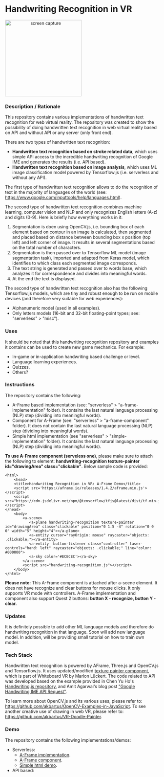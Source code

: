 # Handwriting Recognition in VR
<img src="img/screenshot.gif" title="screen capture" alt="screen capture" width="250" style="text-align: center">

### **Description / Rationale**
This repository contains various implementations of handwritten text recognition for web virtual reality. The repository was created to show the possibility of doing handwritten text recognition in web virtual reality based on API and without API or any server (only front end). 

There are two types of handwritten text recognition:
* <b>Handwritten text recognition based on stroke related data</b>, which uses simple API access to the incredible handwriting recognition of Google IME and generates the results (i.e. API based).
* <b>Handwritten text recognition based on image analysis</b>, which uses ML image classification model powered by Tensorflow.js (i.e. serverless and without any API).

The first type of handwritten text recognition allows to do the recognition of text in the majority of languages of the world (see: https://www.google.com/inputtools/help/languages.html). 
 
The second type of handwritten text recognition combines machine learning, computer vision and NLP and only recognizes English letters (A-z) and digits (0-9). Here is briefly how everything works in it: 
1. Segmentation is doen using OpenCV.js, i.e. bounding box of each element based on contour in an image is calculated, then segmented and placed based on distance between bounding box x position (top left) and left corner of image. It results in several segmentations based on the total number of characters.
2. Segmentation is then passed over to Tensorflow ML model (image segmentation task), imported and adapted from Keras model, which identifies to which class each segmented image corresponds.
3. The text string is generated and passed over to words base, which analyzes it for correspondence and divides into meaningful words.
4. At the end the text is displayed.

The second type of handwritten text recognition also has the following Tensorflow.js models, which are tiny and robust enough to be run on mobile devices (and therefore very suitable for web experiences):
* Alphanumeric model (used in all examples).
* Only letters models (16-bit and 32-bit floating-point types; see: "serverless" > "misc").

### **Uses**
It should be noted that this handwriting recognition repository and examples it contains can be used to create new game mechanics. For example: 
* In-game or in-application handwriting based challenge or level.
* Language learning experiences.
* Quizzes.
* Others?

### **Instructions**
The repository contains the following: 
* A-Frame based implementation (see: "serverless" > "a-frame-implementation" folder). It contains the last natural language processing (NLP) step (dividing into meaningful words).
* Component for A-Frame (see: "serverless" > "a-frame-component" folder). It does not contain the last natural language processing (NLP) step (dividing into meaningful words).
* Simple html implementation (see "serverless" > "simple-implementation" folder). It contains the last natural language processing (NLP) step (dividing into meaningful words).

<b>To use A-Frame component (serveless one)</b>, please make sure to attach the following to <a-plane> element: <b>handwriting-recognition texture-painter id="drawingArea" class="clickable"</b>. Below sample code is provided:
```
<html>
    <head>
    <title>Handwriting Recognition in VR: A-Frame Demo</title>
    <script src='https://aframe.io/releases/1.4.2/aframe.min.js'></script>
    <script src="https://cdn.jsdelivr.net/npm/@tensorflow/tfjs@latest/dist/tf.min.js"></script>
</head>
    <body>
        <a-scene>
           <a-plane handwriting-recognition texture-painter id="drawingArea" class="clickable" position="0 1.5 -4" rotation="0 0 0" width="5" height="4"></a-plane>
           <a-entity cursor="rayOrigin: mouse" raycaster="objects: .clickable;"></a-entity>
           <a-entity  button-listener class="controller" laser-controls="hand: left" raycaster="objects: .clickable;" line="color: #000000"> 
           <a-sky color='#ECECEC'></a-sky>
        </a-scene>
        <script src="handwriting-recognition.js"></script>
    </body>
</html>
```
<b>Please note:</b> This A-Frame component is attached after a-scene element. It does not have recognize and clear buttons for mouse clicks. It only supports VR mode with controllers. A-Frame implementation and component also support Quest 2 buttons: <b>button X - recognize, button Y - clear.</b>



### **Updates**
It is definitely possible to add other ML language models and therefore do handwriting recognition in that language. Soon will add new language model. In addition, will be providing small tutorial on how to train own model.

### **Tech Stack**
Handwritten text recognition is powered by AFrame, Three.js and OpenCV.js and Tensorflow.js. It uses updated/modified <a href="https://github.com/marlon360/whiteboard-vr">texture painter component</a>, which is part of Whiteboard VR by Marlon Lückert. The code related to API was developed based on the example provided in Chen Yu Ho's <a href="https://github.com/ChenYuHo/handwriting.js">Handwriting.js repository</a>, and Amit Agarwal's blog post <a href="https://www.labnol.org/code/19205-google-handwriting-api">"Google Handwriting IME API Request"</a>.  

To learn more about OpenCV.js and its various uses, please refer to: https://github.com/akbartus/OpenCV-Examples-in-JavaScript.
To see another creative use of drawing in web VR, please refer to: https://github.com/akbartus/VR-Doodle-Painter.  

### **Demo**
The repository contains the following implementations/demos:
* Serverless:
  - <a href="https://handwriting-vr.glitch.me/">A-Frame implementation</a>.
  - <a href="https://handwriting-component.glitch.me/">A-Frame component</a>.
  - <a href="https://handwriting-simple.glitch.me/">Simple html demo</a>.
* API based:

